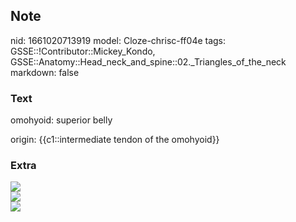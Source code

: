 ## Note
nid: 1661020713919
model: Cloze-chrisc-ff04e
tags: GSSE::!Contributor::Mickey_Kondo, GSSE::Anatomy::Head_neck_and_spine::02._Triangles_of_the_neck
markdown: false

### Text
omohyoid: superior belly
<div>
  origin: {{c1::intermediate tendon of the omohyoid}}
</div>

### Extra
<img src="paste-61ea3ba99c7c0ab8733e48f6b8e649c349922fb9.jpg">
<div>
  <img src="images%20(1).jpg">
  <div><img src=
  "B9781437706635000384_f29-02-9781437706635.jpg"></div>
</div>
